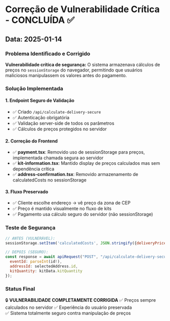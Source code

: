 # Correção de Vulnerabilidade Crítica - CONCLUÍDA ✅

## Data: 2025-01-14

### Problema Identificado e Corrigido
**Vulnerabilidade crítica de segurança:** O sistema armazenava cálculos de preços no `sessionStorage` do navegador, permitindo que usuários maliciosos manipulassem os valores antes do pagamento.

### Solução Implementada

#### 1. Endpoint Seguro de Validação
- ✅ Criado `/api/calculate-delivery-secure` 
- ✅ Autenticação obrigatória
- ✅ Validação server-side de todos os parâmetros
- ✅ Cálculos de preços protegidos no servidor

#### 2. Correção do Frontend
- ✅ **payment.tsx**: Removido uso de sessionStorage para preços, implementada chamada segura ao servidor
- ✅ **kit-information.tsx**: Mantido display de preços calculados mas sem dependência crítica
- ✅ **address-confirmation.tsx**: Removido armazenamento de calculatedCosts no sessionStorage

#### 3. Fluxo Preservado
- ✅ Cliente escolhe endereço → vê preço da zona de CEP
- ✅ Preço é mantido visualmente no fluxo de kits
- ✅ Pagamento usa cálculo seguro do servidor (não sessionStorage)

### Teste de Segurança
```javascript
// ANTES (VULNERÁVEL): 
sessionStorage.setItem('calculatedCosts', JSON.stringify({deliveryPrice: 0.01}))

// DEPOIS (SEGURO):
const response = await apiRequest("POST", "/api/calculate-delivery-secure", {
  eventId: parseInt(id!),
  addressId: selectedAddress.id,
  kitQuantity: kitData.kitQuantity
});
```

### Status Final
🔒 **VULNERABILIDADE COMPLETAMENTE CORRIGIDA**
✅ Preços sempre calculados no servidor
✅ Experiência do usuário preservada  
✅ Sistema totalmente seguro contra manipulação de preços